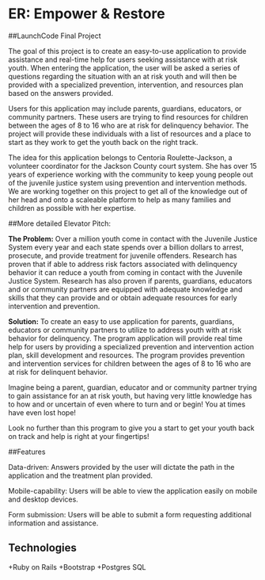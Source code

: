 # ER: Empower & Restore
 ##LaunchCode Final Project 

The goal of this project is to create an easy-to-use application to provide assistance and real-time help for users seeking assistance with at risk youth. When entering the application, the user will be asked a series of questions regarding the situation with an at risk youth and will then be provided with a specialized prevention, intervention, and resources plan based on the answers provided. 


Users for this application may include parents, guardians, educators, or community partners. These users are trying to find resources for children between the ages of 8 to 16 who are at risk for delinquency behavior. The project will provide these individuals with a list of resources and a place to start as they work to get the youth back on the right track. 


The idea for this application belongs to Centoria Roulette-Jackson, a volunteer coordinator for the Jackson County court system. She has over 15 years of experience working with the community to keep young people out of the juvenile justice system using prevention and intervention methods. We are working together on this project to get all of the knowledge out of her head and onto a scaleable platform to help as many families and children as possible with her expertise. 

 ##More detailed Elevator Pitch:

**The Problem:** 
Over a million youth come in contact with the Juvenile Justice System every year and each state spends over a billion dollars to arrest, prosecute, and provide treatment for juvenile offenders. Research has proven that if able to address risk factors associated with delinquency behavior it can reduce a youth from coming in contact with the Juvenile Justice System. Research has also proven if parents, guardians, educators and or community partners are equipped with adequate knowledge and skills that they can provide and or obtain adequate resources for early intervention and prevention. 

**Solution:** 
To create an easy to use application for parents, guardians, educators or community partners to utilize to address youth with at risk behavior for delinquency. The program application will provide real time help for users by providing a specialized prevention and intervention action plan, skill development and resources. The program provides prevention and intervention services for children between the ages of 8 to 16 who are at risk for delinquent behavior.

Imagine being a parent, guardian, educator and or community partner trying to gain assistance for an at risk youth, but having very little knowledge has to how and or uncertain of even where to turn and or begin! You at times have even lost hope!

Look no further than this program  to give you a start to get your youth back on track and help is right at your fingertips!


 ##Features

Data-driven: Answers provided by the user will dictate the path in the application and the treatment plan provided. 

Mobile-capability: Users will be able to view the application easily on mobile and desktop devices. 

Form submission: Users will be able to submit a form requesting additional information and assistance.

 ## Technologies

+Ruby on Rails
+Bootstrap
+Postgres SQL